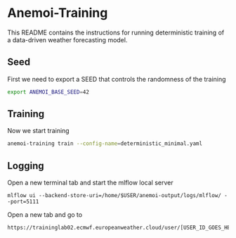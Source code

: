 # Anemoi-Training

This README contains the instructions for running deterministic training of a data-driven weather forecasting model.

## Seed

First we need to export a SEED that controls the randomness of the training

```bash
export ANEMOI_BASE_SEED=42
```

## Training 

Now we start training
```bash
anemoi-training train --config-name=deterministic_minimal.yaml
```

## Logging

Open a new terminal tab and start the mlflow local server
```
mlflow ui --backend-store-uri=/home/$USER/anemoi-output/logs/mlflow/ --port=5111
```

Open a new tab and go to

```
https://traininglab02.ecmwf.europeanweather.cloud/user/[USER_ID_GOES_HERE]/proxy/5111/
```